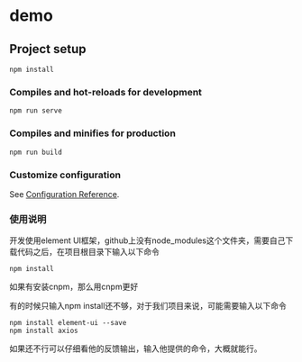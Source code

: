# demo

## Project setup
```
npm install
```

### Compiles and hot-reloads for development
```
npm run serve
```

### Compiles and minifies for production
```
npm run build
```

### Customize configuration
See [Configuration Reference](https://cli.vuejs.org/config/).

### **使用说明**

开发使用element UI框架，github上没有node_modules这个文件夹，需要自己下载代码之后，在项目根目录下输入以下命令

```
npm install
```

如果有安装cnpm，那么用cnpm更好

有的时候只输入npm install还不够，对于我们项目来说，可能需要输入以下命令

```
npm install element-ui --save
npm install axios
```

如果还不行可以仔细看他的反馈输出，输入他提供的命令，大概就能行。

